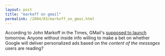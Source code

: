```yaml
---
layout: post
title: "markoff on gmail"
permalink: /2004/03/markoff_on_gmai.html
---
```


<p>According to John Markoff in the Times, GMail's <a href="http://www.nytimes.com/2004/03/31/technology/31CND-GOOGLE.html">supposed to launch</a> tomorrow.  Anyone without inside info willing to make a bet on whether Google will deliver personalized ads based on the <i>content of the messages</i> users are reading?</p>


